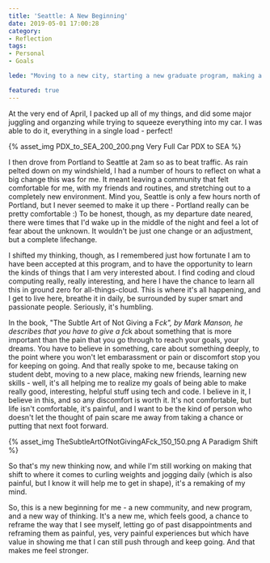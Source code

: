 ```yaml
---
title: 'Seattle: A New Beginning'
date: 2019-05-01 17:00:28
category: 
- Reflection
tags:
- Personal
- Goals

lede: "Moving to a new city, starting a new graduate program, making a new me."

featured: true
---
```


At the very end of April, I packed up all of my things, and did some major juggling and organzing while trying to squeeze everything into my car. I was able to do it, everything in a single load - perfect!

{% asset_img PDX_to_SEA_200_200.png Very Full Car PDX to SEA %}

I then drove from Portland to Seattle at 2am so as to beat traffic. As rain pelted down on my windshield, I had a number of hours to reflect on what a big change this was for me. It meant leaving a community that felt comfortable for me, with my friends and routines, and stretching out to a completely new environment. Mind you, Seattle is only a few hours north of Portland, but I never seemed to make it up there - Portland really can be pretty comfortable :) To be honest, though, as my departure date neared, there were times that I'd wake up in the middle of the night and feel a lot of fear about the unknown. It wouldn't be just one change or an adjustment, but a complete lifechange.



I shifted my thinking, though, as I remembered just how fortunate I am to have been accepted at this program, and to have the opportunity to learn the kinds of things that I am very interested about. I find coding and cloud computing really, really interesting, and here I have the chance to learn all this in ground zero for all-things-cloud. This is where it's all happening, and I get to live here, breathe it in daily, be surrounded by super smart and passionate people. Seriously, it's humbling.

 In the book, "The Subtle Art of Not Giving a F*ck", by Mark Manson, he describes that you have to give a f*ck about something that is more important than the pain that you go through to reach your goals, your dreams. You have to believe in something, care about something deeply, to the point where you won't let embarassment or pain or discomfort stop you for keeping on going. And that really spoke to me, because taking on student debt, moving to a new place, making new friends, learning new skills - well, it's all helping me to realize my goals of being able to make really good, interesting, helpful stuff using tech and code. I believe in it, I believe in this, and so any discomfort is worth it. It's not comfortable, but life isn't comfortable, it's painful, and I want to be the kind of person who doesn't let the thought of pain scare me away from taking a chance or putting that next foot forward.

 {% asset_img TheSubtleArtOfNotGivingAFck_150_150.png A Paradigm Shift %}

So that's my new thinking now, and while I'm still working on making that shift to where it comes to curling weights and jogging daily (which is also painful, but I know it will help me to get in shape), it's a remaking of my mind.

So, this is a new beginning for me - a new community, and new program, and a new way of thinking. It's a new me, which feels good, a chance to reframe the way that I see myself, letting go of past disappointments and reframing them as painful, yes, very painful experiences but which have value in showing me that I can still push through and keep going. And that makes me feel stronger.